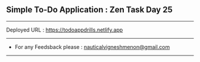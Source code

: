 ## Simple To-Do Application : Zen Task Day 25 
---
Deployed URL : 
https://todoappdrills.netlify.app

---
- For any Feedsback please : nauticalvigneshmenon@gmail.com

---
